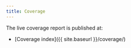 ```yaml
---
title: Coverage
---
```


The live coverage report is published at:

- [Coverage index]({{ site.baseurl }}/coverage/)


